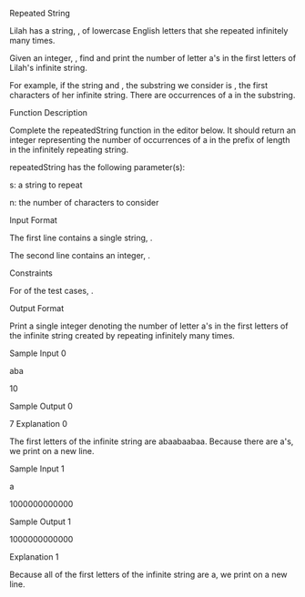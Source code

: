 Repeated String


Lilah has a string, , of lowercase English letters that she repeated infinitely many times.

Given an integer, , find and print the number of letter a's in the first  letters of Lilah's infinite string.

For example, if the string  and , the substring we consider is , the first  characters of her infinite string. There are  occurrences of a in the substring.

Function Description

Complete the repeatedString function in the editor below. It should return an integer representing the number of occurrences of a in the prefix of length  in the infinitely repeating string.

repeatedString has the following parameter(s):

s: a string to repeat

n: the number of characters to consider

Input Format

The first line contains a single string, . 

The second line contains an integer, .

Constraints

For  of the test cases, .

Output Format

Print a single integer denoting the number of letter a's in the first  letters of the infinite string created by repeating  infinitely many times.

Sample Input 0

aba

10

Sample Output 0

7
Explanation 0 

The first  letters of the infinite string are abaabaabaa. Because there are  a's, we print  on a new line.

Sample Input 1

a

1000000000000

Sample Output 1

1000000000000

Explanation 1 

Because all of the first  letters of the infinite string are a, we print  on a new line.